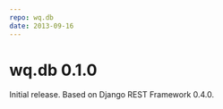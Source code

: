 ```yaml
---
repo: wq.db
date: 2013-09-16
---
```


# wq.db 0.1.0

Initial release.  Based on Django REST Framework 0.4.0.
